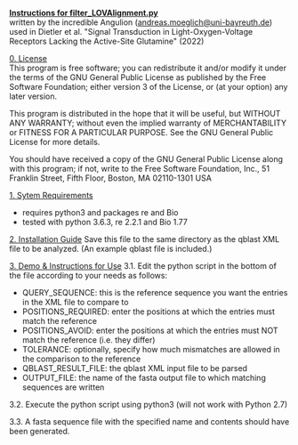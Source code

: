 <b><u>Instructions for filter_LOVAlignment.py</b></u><br/>
written by the incredible Angulion (andreas.moeglich@uni-bayreuth.de)
used in Dietler et al. "Signal Transduction in Light-Oxygen-Voltage Receptors Lacking the Active-Site Glutamine" (2022)


<p>
<u>0. License</u><br/>
This program is free software; you can redistribute it and/or modify
it under the terms of the GNU General Public License as published by
the Free Software Foundation; either version 3 of the License, or
(at your option) any later version.

This program is distributed in the hope that it will be useful,
but WITHOUT ANY WARRANTY; without even the implied warranty of
MERCHANTABILITY or FITNESS FOR A PARTICULAR PURPOSE.  See the
GNU General Public License for more details.

You should have received a copy of the GNU General Public License
along with this program; if not, write to the Free Software Foundation,
Inc., 51 Franklin Street, Fifth Floor, Boston, MA 02110-1301  USA
</p>


<u>1. Sytem Requirements</u>
- requires python3 and packages re and Bio
- tested with python 3.6.3, re 2.2.1 and Bio 1.77


<u>2. Installation Guide</u>
Save this file to the same directory as the qblast XML file to be analyzed. (An example qblast file is included.)


<u>3. Demo & Instructions for Use</u>
3.1. Edit the python script in the bottom of the file according to your needs as follows:
- QUERY_SEQUENCE: this is the reference sequence you want the entries in the XML file to compare to
- POSITIONS_REQUIRED: enter the positions at which the entries must match the reference
- POSITIONS_AVOID: enter the positions at which the entries must NOT match the reference (i.e. they differ)
- TOLERANCE: optionally, specify how much mismatches are allowed in the comparison to the reference
- QBLAST_RESULT_FILE: the qblast XML input file to be parsed
- OUTPUT_FILE: the name of the fasta output file to which matching sequences are written

3.2. Execute the python script using python3 (will not work with Python 2.7)

3.3. A fasta sequence file with the specified name and contents should have been generated.
